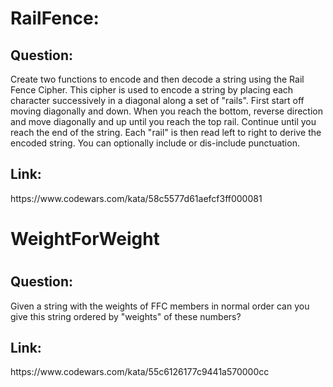<h1>RailFence:</h1>
<h2>Question:</h2>Create two functions to encode and then decode a string using the Rail Fence Cipher. This cipher is used to encode a string by placing each character successively in a diagonal along a set of "rails". First start off moving diagonally and down. When you reach the bottom, reverse direction and move diagonally and up until you reach the top rail. Continue until you reach the end of the string. Each "rail" is then read left to right to derive the encoded string. You can optionally include or dis-include punctuation.

<h2>Link:</h2>https://www.codewars.com/kata/58c5577d61aefcf3ff000081


<h1>WeightForWeight<h1>
<h2>Question:</h2>Given a string with the weights of FFC members in normal order can you give this string ordered by "weights" of these numbers?

<h2>Link:</h2>https://www.codewars.com/kata/55c6126177c9441a570000cc
